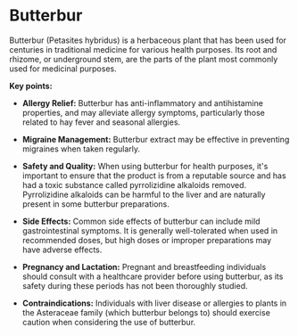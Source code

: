 # Butterbur

Butterbur (Petasites hybridus) is a herbaceous plant that has been used for centuries in traditional medicine for various health purposes. Its root and rhizome, or underground stem, are the parts of the plant most commonly used for medicinal purposes.

**Key points:**

* **Allergy Relief:** Butterbur has anti-inflammatory and antihistamine properties, and may alleviate allergy symptoms, particularly those related to hay fever and seasonal allergies.

* **Migraine Management:** Butterbur extract may be effective in preventing migraines when taken regularly.

* **Safety and Quality:** When using butterbur for health purposes, it's important to ensure that the product is from a reputable source and has had a toxic substance called pyrrolizidine alkaloids removed. Pyrrolizidine alkaloids can be harmful to the liver and are naturally present in some butterbur preparations.

* **Side Effects:** Common side effects of butterbur can include mild gastrointestinal symptoms. It is generally well-tolerated when used in recommended doses, but high doses or improper preparations may have adverse effects.

* **Pregnancy and Lactation:** Pregnant and breastfeeding individuals should consult with a healthcare provider before using butterbur, as its safety during these periods has not been thoroughly studied.

* **Contraindications:** Individuals with liver disease or allergies to plants in the Asteraceae family (which butterbur belongs to) should exercise caution when considering the use of butterbur.

